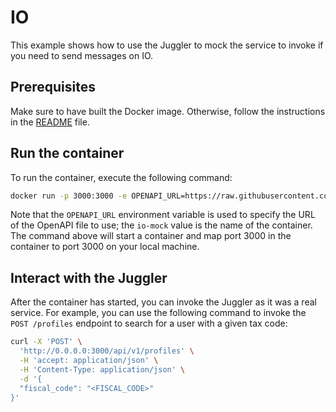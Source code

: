 # IO
This example shows how to use the Juggler to mock the service to invoke if you need to send messages on IO.

## Prerequisites
Make sure to have built the Docker image. Otherwise, follow the instructions in the [README](../../../README.md#build-the-container-image) file.

## Run the container
To run the container, execute the following command:

``` sh
docker run -p 3000:3000 -e OPENAPI_URL=https://raw.githubusercontent.com/pagopa/io-functions-services/50a116f/openapi/index.yaml io-mock
```
Note that the `OPENAPI_URL` environment variable is used to specify the URL of the OpenAPI file to use; the `io-mock` value
is the name of the container.  
The command above will start a container and map port 3000 in the container to port 3000 on your local machine.

## Interact with the Juggler
After the container has started, you can invoke the Juggler as it was a real service. For example, you can use the following
command to invoke the `POST /profiles` endpoint to search for a user with a given tax code:

``` sh
curl -X 'POST' \
  'http://0.0.0.0:3000/api/v1/profiles' \
  -H 'accept: application/json' \
  -H 'Content-Type: application/json' \
  -d '{
  "fiscal_code": "<FISCAL_CODE>"
}'
```
